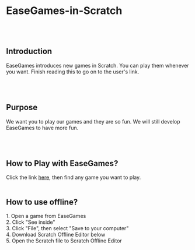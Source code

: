 <h1>EaseGames-in-Scratch</h1>
<br><br>
<h2>Introduction</h2>
<p>EaseGames introduces new games in Scratch. You can play them whenever you want. Finish reading this to go on to the user's link.</p>
<br><br>
<h2>Purpose</h2>
<p>We want you to play our games and they are so fun. We will still develop EaseGames to have more fun.</p>
<br><br>
<h2>How to Play with EaseGames?</h2>
Click the link <a href="https://scratch.mit.edu/users/EaseGames/">here</a>, then find any game you want to play.
<br><br>
<h2>How to use offline?</h2>
<p class="indent">1. Open a game from EaseGames
<br>2. Click "See inside"
<br>3. Click "File", then select "Save to your computer"
<br>4. Download Scratch Offline Editor below
<br>5. Open the Scratch file to Scratch Offline Editor
</p>
